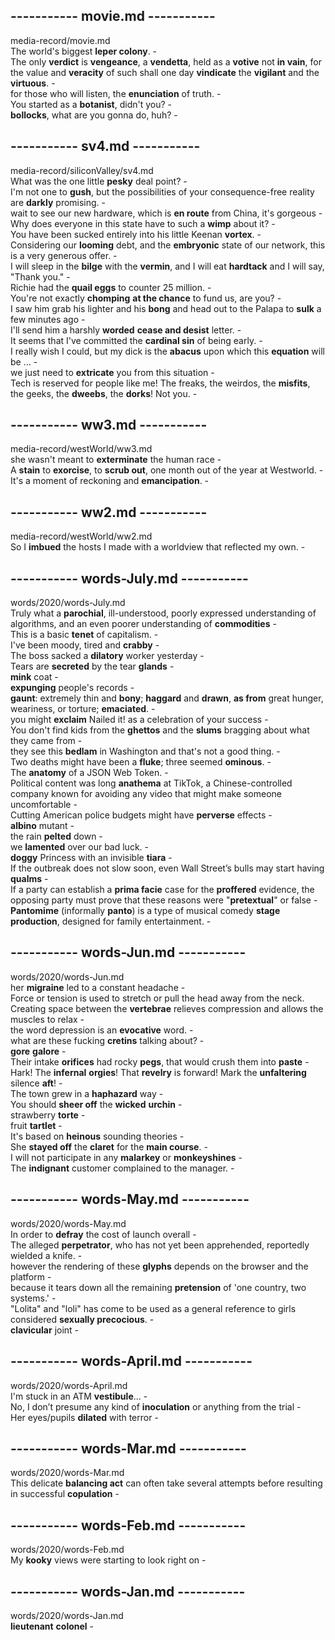 ## ----------- movie.md -----------  
media-record/movie.md  
The world's biggest **leper colony**. -  
The only **verdict** is **vengeance**, a **vendetta**, held as a **votive** not **in vain**, for the value and **veracity** of such shall one day **vindicate** the **vigilant** and the **virtuous**. -  
for those who will listen, the **enunciation** of truth. -  
You started as a **botanist**, didn't you? -  
**bollocks**, what are you gonna do, huh? -  
  
## ----------- sv4.md -----------  
media-record/siliconValley/sv4.md  
What was the one little **pesky** deal point? -  
I'm not one to **gush**, but the possibilities of your consequence-free reality are **darkly** promising. -  
wait to see our new hardware, which is **en route** from China, it's gorgeous -  
Why does everyone in this state have to such a **wimp** about it? -  
You have been sucked entirely into his little Keenan **vortex**. -  
Considering our **looming** debt, and the **embryonic** state of our network, this is a very generous offer. -  
I will sleep in the **bilge** with the **vermin**, and I will eat **hardtack** and I will say, "Thank you." -  
Richie had the **quail eggs** to counter 25 million. -  
You're not exactly **chomping** **at the chance** to fund us, are you? -  
I saw him grab his lighter and his **bong** and head out to the Palapa to **sulk** a few minutes ago -  
I'll send him a harshly **worded** **cease and desist** letter. -  
It seems that I've committed the **cardinal sin** of being early. -  
I really wish I could, but my dick is the **abacus** upon which this **equation** will be ... -  
we just need to **extricate** you from this situation -  
Tech is reserved for people like me! The freaks, the weirdos, the **misfits**, the geeks, the **dweebs**, the **dorks**! Not you. -  
  
## ----------- ww3.md -----------  
media-record/westWorld/ww3.md  
she wasn't meant to **exterminate** the human race -  
A **stain** to **exorcise**, to **scrub out**, one month out of the year at Westworld. -  
It's a moment of reckoning and **emancipation**. -  
  
## ----------- ww2.md -----------  
media-record/westWorld/ww2.md  
So I **imbued** the hosts I made with a worldview that reflected my own. -  
  
## ----------- words-July.md -----------  
words/2020/words-July.md  
Truly what a **parochial**, ill-understood, poorly expressed understanding of algorithms, and an even poorer understanding of **commodities** -  
This is a basic **tenet** of capitalism. -  
I've been moody, tired and **crabby** -  
The boss sacked a **dilatory** worker yesterday -  
Tears are **secreted** by the tear **glands** -  
**mink** coat -  
**expunging** people's records -  
**gaunt**: extremely thin and **bony**; **haggard** and **drawn**, **as from** great hunger, weariness, or torture; **emaciated**. -  
you might **exclaim** Nailed it! as a celebration of your success -  
You don't find kids from the **ghettos** and the **slums** bragging about what they came from -  
they see this **bedlam** in Washington and that's not a good thing. -  
Two deaths might have been a **fluke**; three seemed **ominous**. -  
The **anatomy** of a JSON Web Token. -  
Political content was long **anathema** at TikTok, a Chinese-controlled company known for avoiding any video that might make someone uncomfortable -  
Cutting American police budgets might have **perverse** effects -  
**albino** mutant -  
the rain **pelted** down -  
we **lamented** over our bad luck. -  
**doggy** Princess with an invisible **tiara** -  
If the outbreak does not slow soon, even Wall Street’s bulls may start having **qualms** -  
If a party can establish a **prima facie** case for the **proffered** evidence, the opposing party must prove that these reasons were "**pretextual**" or false -  
**Pantomime** (informally **panto**) is a type of musical comedy **stage production**, designed for family entertainment. -  
  
## ----------- words-Jun.md -----------  
words/2020/words-Jun.md  
her **migraine** led to a constant headache -  
Force or tension is used to stretch or pull the head away from the neck. Creating space between the **vertebrae** relieves compression and allows the muscles to relax -  
the word depression is an **evocative** word. -  
what are these fucking **cretins** talking about? -  
**gore** **galore** -  
Their intake **orifices** had rocky **pegs**, that would crush them into **paste** -  
Hark! The **infernal** **orgies**! That **revelry** is forward! Mark the **unfaltering** silence **aft**! -  
The town grew in a **haphazard** way -  
You should **sheer off** the **wicked** **urchin** -  
strawberry **torte** -  
fruit **tartlet** -  
It's based on **heinous** sounding theories -  
She **stayed off** the **claret** for the **main course**. -  
I will not participate in any **malarkey** or **monkeyshines** -  
The **indignant** customer complained to the manager. -  
  
## ----------- words-May.md -----------  
words/2020/words-May.md  
In order to **defray** the cost of launch overall -  
The alleged **perpetrator**, who has not yet been apprehended, reportedly wielded a knife. -  
however the rendering of these **glyphs** depends on the browser and the platform -  
because it tears down all the remaining **pretension** of 'one country, two systems.' -  
"Lolita" and "loli" has come to be used as a general reference to girls considered **sexually precocious**. -  
**clavicular** joint -  
  
## ----------- words-April.md -----------  
words/2020/words-April.md  
I'm stuck in an ATM **vestibule**... -  
No, I don’t presume any kind of **inoculation** or anything from the trial -  
Her eyes/pupils **dilated** with terror -  
  
## ----------- words-Mar.md -----------  
words/2020/words-Mar.md  
This delicate **balancing act** can often take several attempts before resulting in successful **copulation** -  
  
## ----------- words-Feb.md -----------  
words/2020/words-Feb.md  
My **kooky** views were starting to look right on -  
  
## ----------- words-Jan.md -----------  
words/2020/words-Jan.md  
**lieutenant** **colonel** -  
  
